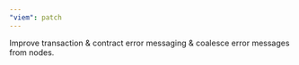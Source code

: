 ```yaml
---
"viem": patch
---
```


Improve transaction & contract error messaging & coalesce error messages from nodes.